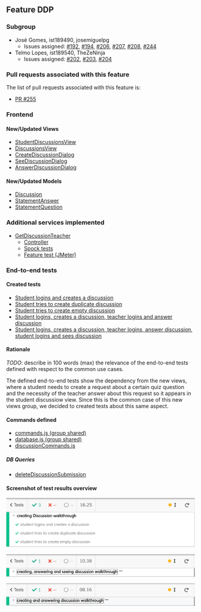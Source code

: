 ## Feature DDP

### Subgroup

 - José Gomes, ist189490, josemiguelpg
   + Issues assigned: [#192](https://github.com/tecnico-softeng/es20al_14-project/issues/192), [#194](https://github.com/tecnico-softeng/es20al_14-project/issues/194), [#206](https://github.com/tecnico-softeng/es20al_14-project/issues/206), [#207](https://github.com/tecnico-softeng/es20al_14-project/issues/207), [#208](https://github.com/tecnico-softeng/es20al_14-project/issues/208), [#244](https://github.com/tecnico-softeng/es20al_14-project/issues/244) 
 - Telmo Lopes, ist189540, TheZeNinja
   + Issues assigned: [#202](https://github.com/tecnico-softeng/es20al_14-project/issues/202), [#203](https://github.com/tecnico-softeng/es20al_14-project/issues/203), [#204](https://github.com/tecnico-softeng/es20al_14-project/issues/204)
 
### Pull requests associated with this feature

The list of pull requests associated with this feature is:

 - [PR #255](https://github.com/tecnico-softeng/es20al_14-project/pull/255)


### Frontend

#### New/Updated Views

 - [StudentDiscussionsView](https://github.com/tecnico-softeng/es20al_14-project/blob/b66377c5e0dc9bf9d92eed10276e9b001ed674d3/frontend/src/views/student/discussion/StudentDiscussionsView.vue)
 - [DiscussionsView](https://github.com/tecnico-softeng/es20al_14-project/blob/b66377c5e0dc9bf9d92eed10276e9b001ed674d3/frontend/src/views/teacher/discussions/DiscussionsView.vue)
 - [CreateDiscussionDialog](https://github.com/tecnico-softeng/es20al_14-project/blob/b66377c5e0dc9bf9d92eed10276e9b001ed674d3/frontend/src/views/student/discussion/CreateDiscussionDialog.vue)
 - [SeeDiscussionDialog](https://github.com/tecnico-softeng/es20al_14-project/blob/b66377c5e0dc9bf9d92eed10276e9b001ed674d3/frontend/src/views/student/discussion/SeeDiscussionDialog.vue)
 - [AnswerDiscussionDialog](https://github.com/tecnico-softeng/es20al_14-project/blob/b66377c5e0dc9bf9d92eed10276e9b001ed674d3/frontend/src/views/teacher/discussions/AnswerDiscussionDialog.vue)
 
#### New/Updated Models

 - [Discussion](https://github.com/tecnico-softeng/es20al_14-project/blob/b66377c5e0dc9bf9d92eed10276e9b001ed674d3/frontend/src/models/management/Discussion.ts)
 - [StatementAnswer](https://github.com/tecnico-softeng/es20al_14-project/blob/b66377c5e0dc9bf9d92eed10276e9b001ed674d3/frontend/src/models/statement/StatementAnswer.ts)
 - [StatementQuestion](https://github.com/tecnico-softeng/es20al_14-project/blob/b66377c5e0dc9bf9d92eed10276e9b001ed674d3/frontend/src/models/statement/StatementQuestion.ts)

### Additional services implemented

 - [GetDiscussionTeacher](https://github.com/tecnico-softeng/es20al_14-project/blob/b66377c5e0dc9bf9d92eed10276e9b001ed674d3/backend/src/main/java/pt/ulisboa/tecnico/socialsoftware/tutor/discussion/DiscussionService.java#L133)
    + [Controller](https://github.com/tecnico-softeng/es20al_14-project/blob/b66377c5e0dc9bf9d92eed10276e9b001ed674d3/backend/src/main/java/pt/ulisboa/tecnico/socialsoftware/tutor/discussion/DiscussionController.java#L51)
    + [Spock tests](https://github.com/tecnico-softeng/es20al_14-project/blob/b66377c5e0dc9bf9d92eed10276e9b001ed674d3/backend/src/test/groovy/pt/ulisboa/tecnico/socialsoftware/tutor/discussion/service/TeacherSeesStudentRequestsServiceSpockTest.groovy)
    + [Feature test (JMeter)](https://github.com/tecnico-softeng/es20al_14-project/blob/b66377c5e0dc9bf9d92eed10276e9b001ed674d3/backend/jmeter/discussion/WSGetTeacherDiscussions.jmx)

### End-to-end tests

#### Created tests

 - [Student logins and creates a discussion](https://github.com/tecnico-softeng/es20al_14-project/blob/b66377c5e0dc9bf9d92eed10276e9b001ed674d3/frontend/tests/e2e/specs/discussion/createDiscussion.js#L18)
 - [Student tries to create duplicate discussion](https://github.com/tecnico-softeng/es20al_14-project/blob/b66377c5e0dc9bf9d92eed10276e9b001ed674d3/frontend/tests/e2e/specs/discussion/createDiscussion.js#L23)
 - [Student tries to create empty discussion](https://github.com/tecnico-softeng/es20al_14-project/blob/b66377c5e0dc9bf9d92eed10276e9b001ed674d3/frontend/tests/e2e/specs/discussion/createDiscussion.js#L33)
 - [Student logins, creates a discussion, teacher logins and answer discussion](https://github.com/tecnico-softeng/es20al_14-project/blob/b66377c5e0dc9bf9d92eed10276e9b001ed674d3/frontend/tests/e2e/specs/discussion/teacherAnswerDiscussion.js#L15)
 - [Student logins, creates a discussion, teacher logins, answer discussion, student logins and sees discussion](https://github.com/tecnico-softeng/es20al_14-project/blob/b66377c5e0dc9bf9d92eed10276e9b001ed674d3/frontend/tests/e2e/specs/discussion/studentSeeDiscussions.js#L15)
 
#### Rationale
*TODO*: describe in 100 words (max) the relevance of the end-to-end tests defined with respect to the
common use cases.

The defined end-to-end tests show the dependency from the new views, where a student needs to create a request about a certain quiz question and the necessity of the teacher answer about this request so it appears in the student discussiow view. Since this is the common case of this new views group, we decided to created tests about this same aspect.

#### Commands defined

 - [commands.js (group shared)](https://github.com/tecnico-softeng/es20al_14-project/blob/b66377c5e0dc9bf9d92eed10276e9b001ed674d3/frontend/tests/e2e/support/commands.js)
 - [database.js (group shared)](https://github.com/tecnico-softeng/es20al_14-project/blob/b66377c5e0dc9bf9d92eed10276e9b001ed674d3/frontend/tests/e2e/support/database.js)
 - [discussionCommands.js](https://github.com/tecnico-softeng/es20al_14-project/blob/b66377c5e0dc9bf9d92eed10276e9b001ed674d3/frontend/tests/e2e/support/discussion/discussionCommands.js)
 
##### DB Queries
 - [deleteDiscussionSubmission](https://github.com/tecnico-softeng/es20al_14-project/blob/DdP/frontend/tests/e2e/support/discussion/deleteDiscussionSubmission.sql)

#### Screenshot of test results overview

![discussionCreate](p3-images/discussionCreateSreenshot.png)

![studentSeeDiscussion](p3-images/studentSeeDiscussionsScreenshot.png)

![teacherAnswerDiscussion](p3-images/teacherAnswerDiscussionScreenshot.png)

